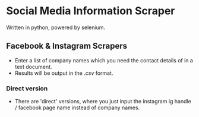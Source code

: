 # Social Media Information Scraper
Written in python, powered by selenium.

## Facebook & Instagram Scrapers
- Enter a list of company names which you need the contact details of in a text document.
- Results will be output in the *.csv* format.

### Direct version
- There are 'direct' versions, where you just input the instagram ig handle / facebook page name instead of company names. 
